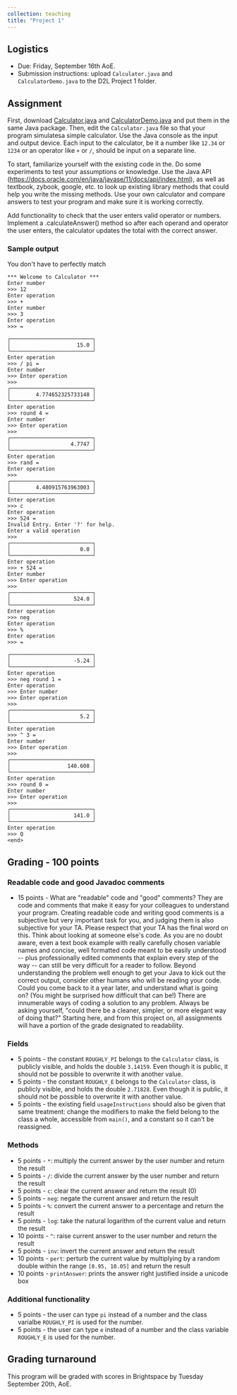 ```yaml
---
collection: teaching
title: "Project 1"
---
```


## Logistics
* Due: Friday, September 16th AoE.
* Submission instructions: upload `Calculator.java` and `CalculatorDemo.java`
	to the D2L Project 1 folder.


## Assignment

First, download [Calculator.java]() and [CalculatorDemo.java]() and put them in
the same Java package. Then, edit the `Calculator.java` file so that your
program  simulatesa simple calculator. Use the Java console as the input and
output device. Each input to the calculator, be it a number like `12.34` or
`1234` or an operator like `+` or `/`, should be input on a separate line.

To start, familiarize yourself with the existing code in the. Do some experiments to test your assumptions or knowledge. Use the Java API (https://docs.oracle.com/en/java/javase/11/docs/api/index.html), as well as textbook, zybook, google, etc. to look up existing library methods that could help you write the missing methods. Use your own calculator and compare answers to test your program and make sure it is working correctly.

Add functionality to check that the user enters valid operator or numbers. Implement a .calculateAnswer() method so after each operand and operator the user enters, the calculator updates the total with the correct answer.

### Sample output
You don't have to perfectly match

```
*** Welcome to Calculator ***
Enter number
>>> 12
Enter operation
>>> +
Enter number
>>> 3
Enter operation
>>> =

┌──────────────────────────┐
│                     15.0 │
└──────────────────────────┘
Enter operation
>>> / pi =
Enter number
>>> Enter operation
>>>
┌──────────────────────────┐
│        4.774652325733148 │
└──────────────────────────┘
Enter operation
>>> round 4 =
Enter number
>>> Enter operation
>>>
┌──────────────────────────┐
│                   4.7747 │
└──────────────────────────┘
Enter operation
>>> rand =
Enter operation
>>>
┌──────────────────────────┐
│        4.480915763963003 │
└──────────────────────────┘
Enter operation
>>> c
Enter operation
>>> 524 =
Invalid Entry. Enter '?' for help.
Enter a valid operation
>>>
┌──────────────────────────┐
│                      0.0 │
└──────────────────────────┘
Enter operation
>>> + 524 =
Enter number
>>> Enter operation
>>>
┌──────────────────────────┐
│                    524.0 │
└──────────────────────────┘
Enter operation
>>> neg
Enter operation
>>> %
Enter operation
>>> =

┌──────────────────────────┐
│                    -5.24 │
└──────────────────────────┘
Enter operation
>>> neg round 1 =
Enter operation
>>> Enter number
>>> Enter operation
>>>
┌──────────────────────────┐
│                      5.2 │
└──────────────────────────┘
Enter operation
>>> ^ 3 =
Enter number
>>> Enter operation
>>>
┌──────────────────────────┐
│                  140.608 │
└──────────────────────────┘
Enter operation
>>> round 0 =
Enter number
>>> Enter operation
>>>
┌──────────────────────────┐
│                    141.0 │
└──────────────────────────┘
Enter operation
>>> Q
<end>
```

## Grading - 100 points

### Readable code and good Javadoc comments
* 15 points -  What are "readable" code
and  "good" comments? They are code and comments that make it easy for your
colleagues to understand your program. Creating readable code and writing good
comments is a subjective but very important task for you, and judging them is also subjective
for your TA. Please respect that your TA has the final word on this. Think about
looking at someone else's code. As you are no doubt aware, even a text book
example with really carefully chosen variable names and concise, well formatted
code meant to be easily understood -- plus professionally edited comments that
explain every step of the way -- can still be very difficult for a reader to
follow. Beyond understanding the problem well enough to get your Java to kick
out the correct output, consider other humans who will be reading your code.
Could you come back to it a year later, and understand what is going on? (You
might be surprised how difficult that can be!) There are innumerable ways of
coding a solution to any problem. Always be asking yourself, "could there be a
cleaner, simpler, or more elegant way of doing that?" Starting here, and from
this project on, all assignments will have a portion of the grade designated to
readability.

### Fields
* 5 points - the constant `ROUGHLY_PI` belongs to the `Calculator` class, is
publicly visible, and holds the double `3.14159`. Even though it is public, it
should not be possible to overwrite it with another value.
* 5 points - the constant `ROUGHLY_E` belongs to the `Calculator` class, is
publicly visible, and holds the double `2.71828`. Even though it is public, it
should not be possible to overwrite it with another value.
* 5 points - the existing field `usageInstructions` should also be given that
same treatment: change the modifiers to make the field belong to the class a
whole, accessible from `main()`, and a constant so it can't be reassigned.

### Methods

* 5 points - `*`:  multiply the current answer by the user number and return the result
* 5 points - `/`: divide the current answer by the user number and return the result
* 5 points - `c`: clear the current answer and return the result (0)
* 5 points - `neg`: negate the current answer and return the result
* 5 points - `%`: convert the current answer to a percentage and return the result
* 5 points - `log`: take the natural logarithm of the current value and return the result
* 10 points - `^`: raise current answer to the user number and return the result
* 5 points - `inv`: invert the current answer and return the result
* 10 points - `pert`: perturb the current value by multiplying by a random double within the range `[0.95, 10.05]` and return the result
* 10 points - `printAnswer`: prints the answer right justified inside a unicode box

### Additional functionality
* 5 points - the user can type `pi` instead of a number and the class varialbe
	`ROUGHLY_PI` is used for the number.
* 5 points - the user can type `e` instead of a number and the class variable
	`ROUGHLY_E` is used for the number.



## Grading turnaround
This program will be graded with scores in Brightspace by Tuesday September
20th, AoE.
